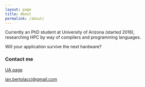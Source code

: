 ```yaml
---
layout: page
title: About
permalink: /about/
---
```


Currently an PhD student at University of Arizona (started 2016), researching HPC by way of compilers and programming languages.

Will your application survive the next hardware?

### Contact me
[UA page](http://www.cs.arizona.edu/~ianbertolacci)

[ian.bertolacci@gmail.com](mailto:ian.bertolacci@gmail.com)
